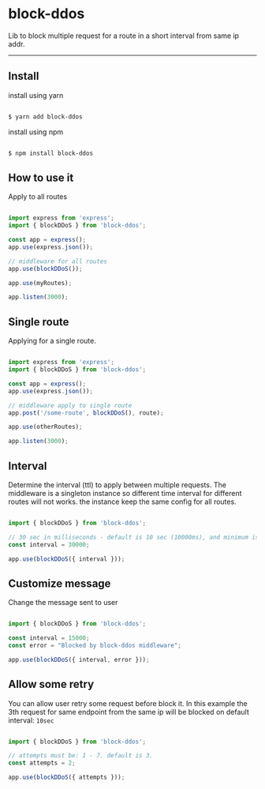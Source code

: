 # block-ddos

Lib to block multiple request for a route in a short interval from same ip addr.

---

## Install

install using yarn

```sh

$ yarn add block-ddos

```

install using npm

```sh

$ npm install block-ddos

```

## How to use it

Apply to all routes

```ts

import express from 'express';
import { blockDDoS } from 'block-ddos';

const app = express();
app.use(express.json());

// middleware for all routes
app.use(blockDDoS());

app.use(myRoutes);

app.listen(3000);

```

## Single route

Applying for a single route.

```ts

import express from 'express';
import { blockDDoS } from 'block-ddos';

const app = express();
app.use(express.json());

// middleware apply to single route
app.post('/some-route', blockDDoS(), route);

app.use(otherRoutes);

app.listen(3000);

```

## Interval

Determine the interval (ttl) to apply between multiple requests.
The middleware is a singleton instance so different time interval for different routes will not works. the instance keep the same config for all routes.

```ts

import { blockDDoS } from 'block-ddos';

// 30 sec in milliseconds - default is 10 sec (10000ms), and minimum is 5 sec (5000ms)
const interval = 30000;

app.use(blockDDoS({ interval }));

```

## Customize message

Change the message sent to user

```ts

import { blockDDoS } from 'block-ddos';

const interval = 15000;
const error = "Blocked by block-ddos middleware";

app.use(blockDDoS({ interval, error }));

```


## Allow some retry

You can allow user retry some request before block it. In this example the 3th request for same endpoint from the same ip will be blocked on default interval: `10sec`

```ts

import { blockDDoS } from 'block-ddos';

// attempts must be: 1 - 7. default is 3.
const attempts = 2;

app.use(blockDDoS({ attempts }));

```
